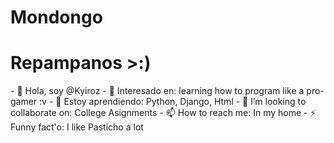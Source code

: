 # Mondongo 

<h1> Repampanos >:) </h1>
- 👋 Hola, soy @Kyiroz
- 👀 Interesado en: learning how to program like a pro-gamer :v
- 🌱 Estoy aprendiendo: Python, Django, Html
- 💞️ I’m looking to collaborate on: College Asignments
- 📫 How to reach me: In my home
- ⚡ Funny fact'o: I like Pasticho a lot

<!---
Kyiroz/Kyiroz is a ✨ special ✨ repository because its `README.md` (this file) appears on your GitHub profile.
You can click the Preview link to take a look at your changes.
--->

